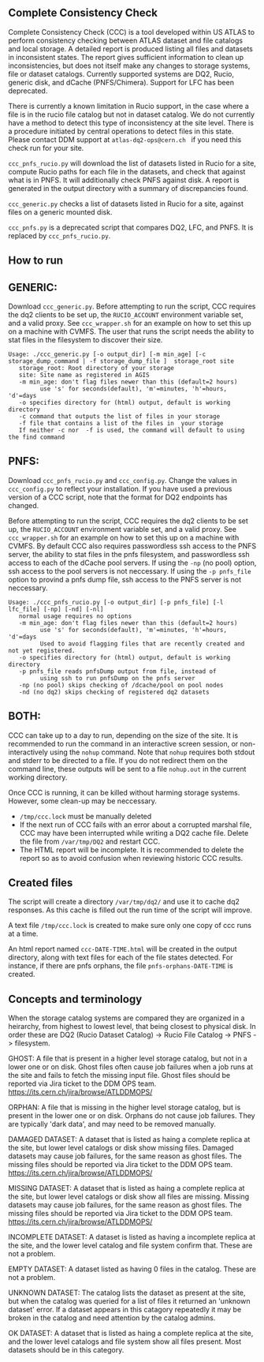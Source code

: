 Complete Consistency Check
---

Complete Consistency Check (CCC) is a tool developed within US ATLAS to
perform consistency checking between ATLAS dataset and file catalogs and local storage. A
detailed report is produced listing all files and datasets in inconsistent states. The report
gives sufficient information to clean up inconsistencies, but does not itself make any changes
to storage systems, file or dataset catalogs.  Currently supported systems are DQ2, 
Rucio, generic disk, and dCache (PNFS/Chimera).  Support for LFC has been deprecated.

There is currently a known limitation in Rucio support, in the case where a file is in the rucio file catalog but not in dataset catalog.  We do not currently have a method to detect this type of inconsistency at the site level.  There is a procedure initiated by central operations to detect files in this state.  Please contact DDM support at `atlas-dq2-ops@cern.ch ` if you need this check run for your site.

`ccc_pnfs_rucio.py` will download the list of datasets listed in Rucio for a site, compute
Rucio paths for each file in the datasets, and check that against what is in PNFS. It will 
additionally check PNFS against disk. A report is generated in the output directory with a 
summary of discrepancies found.

`ccc_generic.py` checks a list of datasets listed in Rucio for a site, against files on a generic mounted disk. 

`ccc_pnfs.py` is a deprecated script that compares DQ2, LFC, and PNFS.  It is replaced by
`ccc_pnfs_rucio.py`.


How to run
----------

GENERIC:
--------
Download `ccc_generic.py`.  Before attempting to run the script, CCC requires the dq2 clients to be set up, the `RUCIO_ACCOUNT` environment variable set, and a valid proxy.  See `ccc_wrapper.sh` for an example on how to set this up on a machine with CVMFS.   The user that runs the script needs the ability to stat files in the filesystem to discover their size.
```
Usage: ./ccc_generic.py [-o output_dir] [-m min_age] [-c storage_dump_command | -f storage_dump_file ]  storage_root site
   storage_root: Root directory of your storage 
   site: Site name as registered in AGIS 
   -m min_age: don't flag files newer than this (default=2 hours)
         use 's' for seconds(default), 'm'=minutes, 'h'=hours, 'd'=days
   -o specifies directory for (html) output, default is working directory
   -c command that outputs the list of files in your storage 
   -f file that contains a list of the files in  your storage 
   If neither -c nor  -f is used, the command will default to using the find command 
   ```

PNFS:
-----

Download `ccc_pnfs_rucio.py` and `ccc_config.py`.  Change the values in `ccc_config.py` to reflect your installation. If you have used a previous version of a CCC script, note that the format for DQ2 endpoints has changed.

Before attempting to run the script, CCC requires the dq2 clients to be set up, the `RUCIO_ACCOUNT` environment variable set, and a valid proxy. See `ccc_wrapper.sh` for an example on how to set this up on a machine with CVMFS.  By default CCC also requires passwordless ssh access to the PNFS server, the ability to stat files in the pnfs filesystem, and passwordless ssh access to each of the dCache pool servers.  If using the `-np` (no pool) option, ssh access to the pool servers is not neccessary.  If using the `-p pnfs_file` option to provind a pnfs dump file, ssh access to the PNFS server is not neccessary.

```
Usage: ./ccc_pnfs_rucio.py [-o output_dir] [-p pnfs_file] [-l lfc_file] [-np] [-nd] [-nl]
   normal usage requires no options
   -m min_age: don't flag files newer than this (default=2 hours)
         use 's' for seconds(default), 'm'=minutes, 'h'=hours, 'd'=days
         Used to avoid flagging files that are recently created and not yet registered.
   -o specifies directory for (html) output, default is working directory
   -p pnfs_file reads pnfsDump output from file, instead of 
         using ssh to run pnfsDump on the pnfs server
   -np (no pool) skips checking of /dcache/pool on pool nodes
   -nd (no dq2) skips checking of registered dq2 datasets
```

BOTH:
-----

CCC can take up to a day to run, depending on the size of the site.  It is recommended to run the command in an interactive screen session, or non-interactively using the `nohup` command. Note that `nohup` requires both stdout and stderr to be directed to a file. If you do not redirect them on the command line, these outputs will be sent to a file `nohup.out` in the current working directory.

Once CCC is running, it can be killed without harming storage systems. However, some clean-up
may be neccessary.

- `/tmp/ccc.lock` must be manually deleted
- If the next run of CCC fails with an error about a corrupted marshal file, CCC may have been interrupted while writing a DQ2 cache file.  Delete the file from `/var/tmp/DQ2` and restart CCC.
- The HTML report will be incomplete. It is recommended to delete the report so as to avoid confusion when reviewing historic CCC results.


Created files
-------------

The script will create a directory `/var/tmp/dq2/` and use it to cache dq2 responses. As this cache is 
filled out the run time of the script will improve.

A text file `/tmp/ccc.lock` is created to make sure only one copy of ccc runs at a time.

An html report named `ccc-DATE-TIME.html` will be created in the output directory, along with text files
for each of the file states detected. For instance, if there are pnfs orphans, the file `pnfs-orphans-DATE-TIME`
is created.

Concepts and terminology
------------------------

When the storage catalog systems are compared they are organized in a heirarchy, from highest to lowest
level, that being closest to physical disk.  In order these are DQ2 (Rucio Dataset Catalog) -> Rucio File Catalog ->
PNFS -> filesystem.  

GHOST: A file that is present in a higher level storage catalog, but not in a lower one or on disk.
Ghost files often cause job failures when a job runs at the site and fails to fetch the missing input
file.  Ghost files should be reported via Jira ticket to the DDM OPS team.  https://its.cern.ch/jira/browse/ATLDDMOPS/

ORPHAN: A file that is missing in the higher level storage catalog, but is present in the lower one or
on disk.  Orphans do not cause job failures.  They are typically 'dark data', and may need to be
removed manually.  

DAMAGED DATASET: A dataset that is listed as haing a complete replica at the site, but lower level
catalogs or disk show missing files.  Damaged datasets may cause job failures, for the same reason
as ghost files.  The missing files should be reported via Jira ticket to the DDM OPS team.  https://its.cern.ch/jira/browse/ATLDDMOPS/

MISSING DATASET: A dataset that is listed as haing a complete replica at the site, but lower level
catalogs or disk show all files are missing.  Missing datasets may cause job failures, for the same reason
as ghost files. The missing files should be reported via Jira ticket to the DDM OPS team.  https://its.cern.ch/jira/browse/ATLDDMOPS/

INCOMPLETE DATASET: A dataset is listed as having a incomplete replica at the site, and the lower
level catalog and file system confirm that.  These are not a problem. 

EMPTY DATASET: A dataset listed as having 0 files in the catalog. These are not a problem.

UNKNOWN DATASET: The catalog lists the dataset as present at the site, but when the catalog was
queried for a list of files it returned an 'unknown dataset' error.  If a dataset appears in this
catagory repeatedly it may be broken in the catalog and need attention by the catalog admins.

OK DATASET:  A dataset that is listed as haing a complete replica at the site, and the lower level
catalogs and file system show all files present. Most datasets should be in this category.
